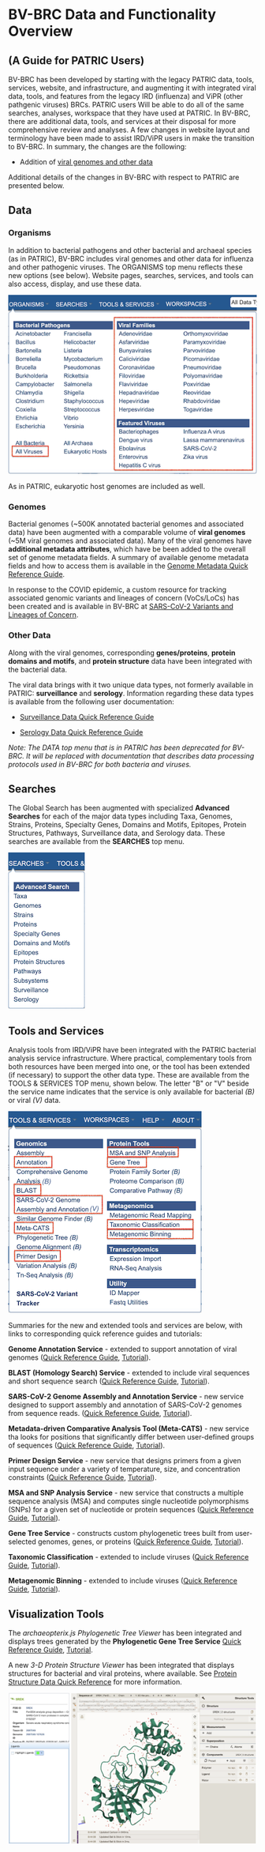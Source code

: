 # BV-BRC Data and Functionality Overview 
## (A Guide for PATRIC Users)

BV-BRC has been developed by starting with the legacy PATRIC data, tools, services, website, and infrastructure, and augmenting it with integrated viral data, tools, and features from the legacy IRD (influenza) and ViPR (other pathgenic viruses) BRCs. PATRIC users Will be able to do all of the same searches, analyses, workspace that they have used at PATRIC. In BV-BRC, there are additional data, tools, and services at their disposal for more comprehensive review and analyses. A few changes in website layout and terminology have been made to assist IRD/ViPR users in make the transition to BV-BRC. In summary, the changes are the following:

* Addition of [viral genomes and other data](#data)



Additional details of the changes in BV-BRC with respect to PATRIC are presented below. 

<a name="data"></a>
## Data 

### Organisms

In addition to bacterial pathogens and other bacterial and archaeal species (as in PATRIC), BV-BRC includes viral genomes and other data for influenza and other pathogenic viruses. The ORGANISMS top menu reflects these new options (see below). Website pages, searches, services, and tools can also access, display, and use these data. 

![Organisms Menu](./images/bv_organisms_menu_virus2.png)

As in PATRIC, eukaryotic host genomes are included as well. 

### Genomes

Bacterial genomes (~500K annotated bacterial genomes and associated data) have been augmented with a comparable volume of **viral genomes** (~5M viral genomes and associated data). Many of the viral genomes have **additional metadata attributes**, which have be been added to the overall set of genome metadata fields. A summary of available genome metadata fields and how to access them is available in the [Genome Metadata Quick Reference Guide](../quick_references/organisms_taxon/genome_metadata.html).

In response to the COVID epidemic, a custom resource for tracking associated genomic variants and lineages of concern (VoCs/LoCs) has been created and is available in BV-BRC at [SARS-CoV-2 Variants and Lineages of Concern](https://bv-brc.org/view/VariantLineage/#view_tab=overview).

### Other Data

Along with the viral genomes, corresponding **genes/proteins**, **protein domains and motifs**, and **protein structure** data have been integrated with the bacterial data.

The viral data brings with it two unique data types, not formerly available in PATRIC: **surveillance** and **serology**. Information regarding these data types is available from the following user documentation:

* [Surveillance Data Quick Reference Guide](../quick_references/organisms_taxon/surveillance_data.html)

* [Serology Data Quick Reference Guide](../quick_references/organisms_taxon/serology_data.html)

*Note: The DATA top menu that is in PATRIC has been deprecated for BV-BRC.  It will be replaced with documentation that describes data processing protocols used in BV-BRC for both bacteria and viruses.*

## Searches

The Global Search has been augmented with specialized **Advanced Searches** for each of the major data types including Taxa, Genomes, Strains, Proteins, Specialty Genes, Domains and Motifs, Epitopes, Protein Structures, Pathways, Surveillance data, and Serology data.  These searches are available from the **SEARCHES** top menu. 

![Tools and Services Menu](./images/bv_searches_menu.png)

## Tools and Services

Analysis tools from IRD/ViPR have been integrated with the PATRIC bacterial analysis service infrastructure. Where practical, complementary tools from both resources have been merged into one, or the tool has been extended (if necessary) to support the other data type. These are available from the TOOLS & SERVICES TOP menu, shown below. The letter "B" or "V" beside the service name indicates that the service is only available for bacterial *(B)* or viral *(V)* data.

![Tools and Services Menu](./images/bv_services_menu_updated2.png)

Summaries for the new and extended tools and services are below, with links to corresponding quick reference guides and tutorials: 

**Genome Annotation Service** - extended to support annotation of viral genomes ([Quick Reference Guide](../quick_references/services/genome_annotation_service.html),  [Tutorial](../tutorial/genome_annotation/genome_annotation.html)). 

**BLAST (Homology Search) Service** - extended to include viral sequences and short sequence search ([Quick Reference Guide](../quick_references/services/blast.html), [Tutorial](../tutorial/blast/blast.html)).

**SARS-CoV-2 Genome Assembly and Annotation Service** - new service designed to support assembly and annotation of SARS-CoV-2 genomes from sequence reads. ([Quick Reference Guide](..//quick_references/services/sars_cov_2_assembly_annotation_service.html), [Tutorial](../tutorial/sars_cov_2_assembly_annotation/sars_cov_2_assembly_annotation.html)).

**Metadata-driven Comparative Analysis Tool (Meta-CATS)** - new service tha looks for positions that significantly differ between user-defined groups of sequences ([Quick Reference Guide](../quick_references/services/metacats.html), [Tutorial](../tutorial/metacats/metacats.html)).

**Primer Design Service** - new service that designs primers from a given input sequence under a variety of temperature, size, and concentration constraints ([Quick Reference Guide](../quick_references/services/primer_design_service.html), [Tutorial](../tutorial/primer_design/primer_design.html)).

**MSA and SNP Analysis Service** - new service that constructs a multiple sequence analysis (MSA) and computes single nucleotide polymorphisms (SNPs) for a given set of nucleotide or protein sequences ([Quick Reference Guide](../quick_references/services/msa_snp_variation_service.html), [Tutorial](../tutorial/msa_snp_variation/msa_snp_variation.html)).

**Gene Tree Service** - constructs custom phylogenetic trees built from user-selected genomes, genes, or proteins ([Quick Reference Guide](../quick_references/services/genetree.html), [Tutorial](../tutorial/genetree/genetree.html)).

**Taxonomic Classification** - extended to include viruses ([Quick Reference Guide](../quick_references/services/taxonomic_classification_service.html), [Tutorial](../tutorial/taxonomic_classification/taxonomic_classification.html)).

**Metagenomic Binning** - extended to include viruses ([Quick Reference Guide](../quick_references/services/metagenomic_binning_service.html), [Tutorial](../tutorial/metagenomic_binning/metagenomic_binning.html)).

## Visualization Tools

The *archaeopterix.js Phylogenetic Tree Viewer* has been integrated and displays trees generated by the **Phylogenetic Gene Tree Service** [Quick Reference Guide](../quick_references/services/genetree.html), [Tutorial](../tutorial/genetree/genetree.html).

A new *3-D Protein Structure Viewer* has been integrated that displays structures for bacterial and viral proteins, where available. See [Protein Structure Data Quick Reference](../quick_references/organisms_taxon/protein_structures.html) for more information.  

![3-D Protein Structure Viewer](./images/bv_protein_structure_viewer.png)

